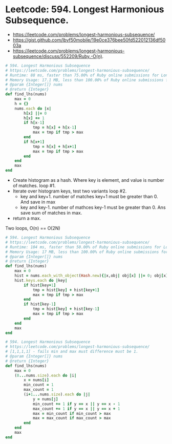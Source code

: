 # Leetcode: 594. Longest Harmonious Subsequence.

- https://leetcode.com/problems/longest-harmonious-subsequence/
- https://gist.github.com/lbvf50mobile/19e0ce376bee50fd522012136df5003a
- https://leetcode.com/problems/longest-harmonious-subsequence/discuss/552209/Ruby.-O(n).

```Ruby
# 594. Longest Harmonious Subsequence
# https://leetcode.com/problems/longest-harmonious-subsequence/
# Runtime: 88 ms, faster than 75.00% of Ruby online submissions for Longest Harmonious Subsequence.
# Memory Usage: 17.1 MB, less than 100.00% of Ruby online submissions for Longest Harmonious Subsequence.
# @param {Integer[]} nums
# @return {Integer}
def find_lhs(nums)
    max = 0
    h = {}
    nums.each do |x|
        h[x] ||= 0
        h[x] += 1
        if h[x-1]
            tmp = h[x] + h[x-1]
            max = tmp if tmp > max
        end
        if h[x+1]
            tmp = h[x] + h[x+1]
            max = tmp if tmp > max
        end
    end
    max
end
```

- Create histogram as a hash. Where key is element, and value is number of matches. loop #1.
- Iterate over histogram keys,  test two variants loop #2.
    - key and key+1.  number of matches key+1 must be greater than 0. And save in max
    - key and key-1.  number of mathces key-1 must be greater than 0. Ans save sum of matches in max.
- return a max.

Two loops, O(n) == O(2N)

```Ruby
# 594. Longest Harmonious Subsequence
# https://leetcode.com/problems/longest-harmonious-subsequence/
# Runtime: 104 ms, faster than 50.00% of Ruby online submissions for Longest Harmonious Subsequence.
# Memory Usage: 17 MB, less than 100.00% of Ruby online submissions for Longest Harmonious Subsequence.
# @param {Integer[]} nums
# @return {Integer}
def find_lhs(nums)
    max = 0
    hist = nums.each_with_object(Hash.new){|x,obj| obj[x] ||= 0; obj[x] += 1}
    hist.keys.each do |key|
        if hist[key+1]
            tmp = hist[key] + hist[key+1]
            max = tmp if tmp > max
        end
        if hist[key-1]
            tmp = hist[key] + hist[key-1]
            max = tmp if tmp > max
        end
    end
    max
end
```

```Ruby
# 594. Longest Harmonious Subsequence
# https://leetcode.com/problems/longest-harmonious-subsequence/
# [1,1,1,1] - fails min and max must difference must be 1.
# @param {Integer[]} nums
# @return {Integer}
def find_lhs(nums)
    max = 0
    (0...nums.size).each do |i|
        x = nums[i]
        min_count = 1
        max_count = 1
        (i+1...nums.size).each do |j|
            y = nums[j]
            min_count += 1 if y == x || y == x - 1
            max_count += 1 if y == x || y == x + 1
            max = min_count if min_count > max
            max = max_count if max_count > max
        end
    end
    max
end
```